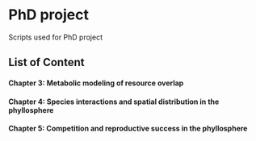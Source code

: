 # PhD project
Scripts used for PhD project

## List of Content
#### Chapter 3:  Metabolic modeling of resource overlap
#### Chapter 4:  Species interactions and spatial distribution in the phyllosphere
#### Chapter 5:  Competition and reproductive success in the phyllosphere
